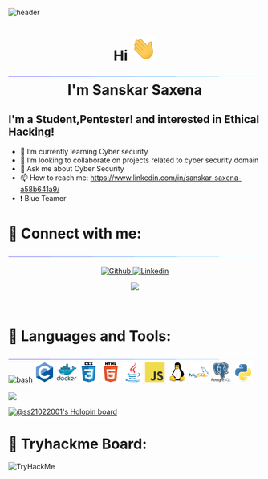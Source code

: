![header](https://user-images.githubusercontent.com/121122397/216614878-411f6178-defa-4330-ba48-16db1cc92830.png)
<h1 align="center">Hi <img src="https://raw.githubusercontent.com/ABSphreak/ABSphreak/master/gifs/Hi.gif" width="50">
<img src="https://github.com/MLX15/MLX15/blob/master/a.gif"></a> I'm Sanskar Saxena</h1>

## I'm a Student,Pentester! and interested in Ethical Hacking!
- 🌱 I’m currently learning Cyber security
- 👯 I’m looking to collaborate on projects related to cyber security domain
- 💬 Ask me about Cyber Security
- 📫 How to reach me: https://www.linkedin.com/in/sanskar-saxena-a58b641a9/
- :exclamation: Blue Teamer

# 💬 Connect with me:
<img src="https://github.com/MLX15/MLX15/blob/master/a.gif"></a>
<p align="center">
<a href="https://github.com/SS21022001">
    <img src="https://www.vectorlogo.zone/logos/github/github-tile.svg" alt="Github" height="30" width="30">
</a>
<a href="https://www.linkedin.com/in/sanskar-saxena-a58b641a9/">
    <img src="https://www.vectorlogo.zone/logos/linkedin/linkedin-icon.svg" alt="Linkedin" height="30" width="30">
</a>

 <p align="center"> 
  <img src="https://cdn.dribbble.com/users/1059583/screenshots/4171367/coding-freak.gif" width="400" />
</p>
<br />

# 🎯 Languages and Tools:
<img src="https://github.com/MLX15/MLX15/blob/master/a.gif"></a>
 <a href="https://www.gnu.org/software/bash/" target="_blank"> <img src="https://www.vectorlogo.zone/logos/gnu_bash/gnu_bash-icon.svg" alt="bash" width="40" height="40"/> </a> <a href="https://www.cprogramming.com/" target="_blank"> <img src="https://raw.githubusercontent.com/devicons/devicon/master/icons/c/c-original.svg" alt="c" width="40" height="40"/> </a> <a href="https://www.w3schools.com/css/" target="_blank"></a> <a href="https://www.docker.com/" target="_blank"> <img src="https://raw.githubusercontent.com/devicons/devicon/master/icons/docker/docker-original-wordmark.svg" alt="docker" width="40" height="40"/> </a><a href="https://www.w3schools.com/css/" target="_blank"> <img src="https://raw.githubusercontent.com/devicons/devicon/master/icons/css3/css3-original-wordmark.svg" alt="css3" width="40" height="40"/> </a> <a href="https://www.w3.org/html/" target="_blank"> <img src="https://raw.githubusercontent.com/devicons/devicon/master/icons/html5/html5-original-wordmark.svg" alt="html5" width="40" height="40"/> </a> <a href="https://www.java.com" target="_blank"> <img src="https://raw.githubusercontent.com/devicons/devicon/master/icons/java/java-original.svg" alt="java" width="40" height="40"/> </a><a href="https://developer.mozilla.org/en-US/docs/Web/JavaScript" target="_blank"> <img src="https://raw.githubusercontent.com/devicons/devicon/master/icons/javascript/javascript-original.svg" alt="javascript" width="40" height="40"/> </a> <a href="https://www.linux.org/" target="_blank"> <img src="https://raw.githubusercontent.com/devicons/devicon/master/icons/linux/linux-original.svg" alt="linux" width="40" height="40"/> </a> <a href="https://www.mysql.com/" target="_blank"> <img src="https://raw.githubusercontent.com/devicons/devicon/master/icons/mysql/mysql-original-wordmark.svg" alt="mysql" width="40" height="40"/> </a> <a href="https://www.postgresql.org" target="_blank"> <img src="https://raw.githubusercontent.com/devicons/devicon/master/icons/postgresql/postgresql-original-wordmark.svg" alt="postgresql" width="40" height="40"/> </a>  <a href="https://www.python.org" target="_blank"> <img src="https://raw.githubusercontent.com/devicons/devicon/master/icons/python/python-original.svg" alt="python" width="40" height="40"/> </a> </p>  <a href="#" title="ss21022001">
    <img width="315" align="center" src="https://github-readme-stats.vercel.app/api/top-langs/?username=ss21022001&hide=c%23,powershell,Mathematica,Ruby,Objective-C,Objective-C%2b%2b,Cuda&title_color=61dafb&text_color=ffffff&icon_color=61dafb&bg_color=20232a&langs_count=8&layout=compact&border_color=61dafb&hide_border=true" />
  </a>

[![@ss21022001's Holopin board](https://holopin.me/ss21022001)](https://holopin.io/ss21022001)

# 🎯 Tryhackme Board:
<img src="https://tryhackme-badges.s3.amazonaws.com/copilotexhilara.png" alt="TryHackMe">
<!---
SS21022001/SS21022001 is a ✨ special ✨ repository because its `README.md` (this file) appears on your GitHub profile.
You can click the Preview link to take a look at your changes.
--->
